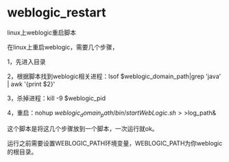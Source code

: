 weblogic_restart
================

linux上weblogic重启脚本


在linux上重启weblogic，需要几个步骤，

1，先进入目录

2，根据脚本找到weblogic相关进程：lsof $weblogic_domain_path|grep 'java' | awk '{print $2}'

3，杀掉进程：kill -9 $weblogic_pid

4，重启：nohup $weblogic_domain_path/bin/startWebLogic.sh >>$log_path&

这个脚本是将这几个步骤放到一个脚本，一次运行就ok。

运行之前需要设置WEBLOGIC_PATH环境变量，WEBLOGIC_PATH为你weblogic的根目录。
